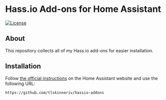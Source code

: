 # Hass.io Add-ons for Home Assistant

[![License][license-shield]](LICENSE.md)

## About

This repository collects all of my Hass.io add-ons for easier installation.

## Installation

Follow [the official instructions](https://home-assistant.io/hassio/installing_third_party_addons/) on the Home Assistant website and use the following URL:
```txt
https://github.com/tlskinneriv/hassio-addons
```
[license-shield]: https://img.shields.io/github/license/tlskinneriv/hassio-addons.svg?style=flat